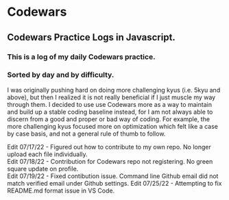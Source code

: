 # Codewars
## Codewars Practice Logs in Javascript.

### This is a log of my daily Codewars practice.

### Sorted by day and by difficulty.

I was originally pushing hard on doing more challenging kyus (i.e. 5kyu and above), but then I realized it is not really beneficial if I just muscle my way through them. I decided to use use Codewars more as a way to maintain and build up a stable coding baseline instead, for I am not always able to discern from a good and proper or bad way of coding. For example, the more challenging kyus focused more on optimization which felt like a case by case basis, and not a general rule of thumb to follow.

Edit 07/17/22 - Figured out how to contribute to my own repo. No longer upload each file individually.  
Edit 07/18/22 - Contribution for Codewars repo not registering. No green square update on profile.  
Edit 07/19/22 - Fixed contibution issue. Command line Github email did not match verified email under Github settings.
Edit 07/25/22 - Attempting to fix README.md format issue in VS Code.  
